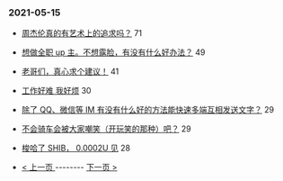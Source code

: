 ### 2021-05-15 
- [周杰伦真的有艺术上的追求吗？](https://www.v2ex.com/t/777091) 71
- [想做全职 up 主。不想露脸，有没有什么好办法？](https://www.v2ex.com/t/777083) 49
- [老哥们，真心求个建议！](https://www.v2ex.com/t/777011) 41
- [工作好难 我好烦](https://www.v2ex.com/t/777028) 30
- [除了 QQ、微信等 IM 有没有什么好的方法能快速多端互相发送文字？](https://www.v2ex.com/t/777023) 29
- [不会骑车会被大家嘲笑（开玩笑的那种）吧？](https://www.v2ex.com/t/777100) 29
- [梭哈了 SHIB， 0.0002U 见](https://www.v2ex.com/t/777111) 28 

- [ < 上一页 ](https://github.com/able8/v2ex-hot-record/blob/master/2021-05-14.md) -------- [ 下一页 > ](https://github.com/able8/v2ex-hot-record/blob/master/2021-05-16.md)